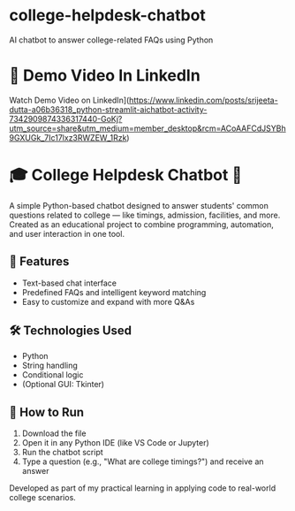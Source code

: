 # college-helpdesk-chatbot

AI chatbot to answer college-related FAQs using Python

# 🎥 Demo Video In LinkedIn 

Watch Demo Video on LinkedIn](https://www.linkedin.com/posts/srijeeta-dutta-a06b36318_python-streamlit-aichatbot-activity-7342909874336317440-GoKj?utm_source=share&utm_medium=member_desktop&rcm=ACoAAFCdJSYBh9GXUGk_7Ic17lxz3RWZEW_1Rzk)

# 🎓 College Helpdesk Chatbot 🤖

A simple Python-based chatbot designed to answer students' common questions related to college — like timings, admission, facilities, and more. Created as an educational project to combine programming, automation, and user interaction in one tool.

## 💬 Features
- Text-based chat interface
- Predefined FAQs and intelligent keyword matching
- Easy to customize and expand with more Q&As

## 🛠️ Technologies Used
- Python
- String handling
- Conditional logic
- (Optional GUI: Tkinter)

## 🚀 How to Run
1. Download the file
2. Open it in any Python IDE (like VS Code or Jupyter)
3. Run the chatbot script
4. Type a question (e.g., "What are college timings?") and receive an answer

 Developed as part of my practical learning in applying code to real-world college scenarios.


